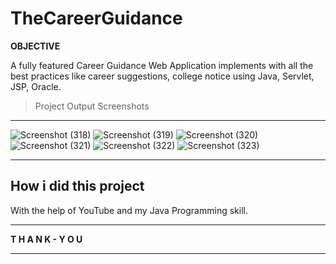 # TheCareerGuidance
**OBJECTIVE**

A fully featured Career Guidance Web Application implements with all the best practices like career suggestions, college notice using Java, Servlet, JSP, Oracle.

>Project Output Screenshots

---

![Screenshot (318)](https://user-images.githubusercontent.com/46816394/101811807-91809180-3b40-11eb-9702-c3d8d73bc6ec.png)
![Screenshot (319)](https://user-images.githubusercontent.com/46816394/101811833-99d8cc80-3b40-11eb-8bb5-bbbdc153d815.png)
![Screenshot (320)](https://user-images.githubusercontent.com/46816394/101811873-a65d2500-3b40-11eb-9e31-e639c697a916.png)
![Screenshot (321)](https://user-images.githubusercontent.com/46816394/101811916-b1b05080-3b40-11eb-9ef0-4999cdad5de7.png)
![Screenshot (322)](https://user-images.githubusercontent.com/46816394/101811924-b412aa80-3b40-11eb-84f8-01ac6a14d5aa.png)
![Screenshot (323)](https://user-images.githubusercontent.com/46816394/101811957-bc6ae580-3b40-11eb-8eab-25eceb4bd074.png)

***
## How i did this project

With the help of YouTube and my Java Programming skill.

---

**T H A N K - Y O U**

***
